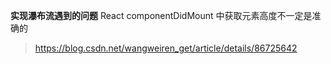 
**实现瀑布流遇到的问题**
React componentDidMount 中获取元素高度不一定是准确的

> https://blog.csdn.net/wangweiren_get/article/details/86725642
